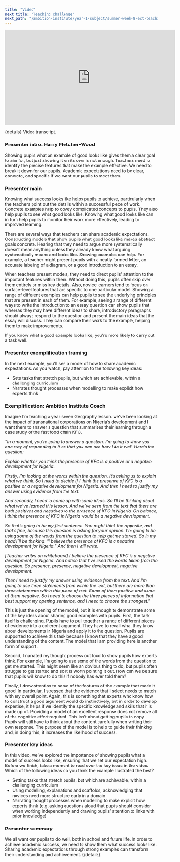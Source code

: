 ```yaml
---
title: "Video"
next_title: "Teaching challenge"
next_path: "/ambition-institute/year-1-subject/summer-week-8-ect-teaching-challenge"
---
```


<iframe width="560" height="315" src="https://www.youtube.com/embed/GQ60a-SsVhA" title="S8 - YouTube" frameborder="0" allow="accelerometer; autoplay; clipboard-write; encrypted-media; gyroscope; picture-in-picture; web-share" allowfullscreen></iframe>

{details}
Video transcript.

### Presenter intro: Harry Fletcher-Wood

Showing pupils what an example of good looks like gives them a clear goal to aim
for, but just showing it on its own is not enough. Teachers need to identify the
precise features that make the example effective. We need to break it down for our
pupils. Academic expectations need to be clear, concrete, and specific if we want
our pupils to meet them.

### Presenter main

Knowing what success looks like helps pupils to achieve, particularly when the teachers
point out the details within a successful piece of work. Concrete examples help to
covey complicated concepts to pupils. They also help pupils to see what good looks
like. Knowing what good looks like can in turn help pupils to monitor their work
more effectively, leading to improved learning.

There are several ways that teachers can share academic expectations. Constructing models that show pupils what good looks like makes abstract goals concrete. Hearing that they need to argue more systematically doesn’t mean anything unless they already know what arguing systematically means and looks like. Showing examples can help. For example, a teacher might present pupils with a neatly formed letter, an accurate labeling of a diagram, or a good introduction to an essay.

When teachers present models, they need to direct pupils’ attention to the important features within them. Without doing this, pupils often skip over them entirely or miss key details. Also, novice learners tend to focus on surface-level features that are specific to one particular model. Showing a range of different examples can help pupils to see the underlying principles that are present in each of them. For example, seeing a range of different ways to write the introduction to an essay question can show pupils that whereas they may have different ideas to share, introductory paragraphs should always respond to the question and present the main ideas that the essay will discuss. They can compare their work to the example, helping them to make improvements.

If you know what a good example looks like, you’re more likely to carry out a task well.

### Presenter exemplification framing

In the next example, you’ll see a model of how to share academic expectations. As
you watch, pay attention to the following key ideas:

- Sets tasks that stretch pupils, but which are achievable, within a challenging curriculum
- Narrates thought processes when modelling to make explicit how experts think

### Exemplification: Ambition Institute Coach

Imagine I’m teaching a year seven Geography lesson. we’ve been looking at the
impact of transnational corporations on Nigeria’s development and I want them to
answer a question that summarizes their learning through a case study of the
fast food chain KFC.

_“In a moment, you’re going to answer a question. I’m going to show you one way of responding to it so that you can see how I do it well. Here’s the question:_

_Explain whether you think the presence of KFC is a positive or a negative development for Nigeria._

_Firstly, I’m looking at the words within the question. It’s asking us to explain what we think. So I need to decide if I think the presence of KFC is a positive or a negative development for Nigeria. And then I need to justify my answer using evidence from the text._

_And secondly, I need to come up with some ideas. So I’ll be thinking about what we’ve learned this lesson. And we’ve seen from the text that there are both positives and negatives to the presence of KFC in Nigeria. On balance, I think the presence of KFC in Nigeria would be a negative development._

_So that’s going to be my first sentence. You might think the opposite, and that’s fine, because this question is asking for your opinion. I’m going to be using some of the words from the question to help get me started. So in my head I’ll be thinking, "I believe the presence of KFC is a negative development for Nigeria." And then I will write._

_[Teacher writes on whiteboard] I believe the presence of KFC is a negative development for Nigeria. And notice that I’ve used the words taken from the question. So presence, presence, negative development, negative development._

_Then I need to justify my answer using evidence from the text. And I’m going to use three statements from within the text, but there are more than three statements within this piece of text. Some of them positive and some of them negative. So I need to choose the three pieces of information that best support my opening sentence, and I need to choose the strongest.”_

This is just the opening of the model, but it is enough to demonstrate some of the key ideas about sharing good examples with pupils. First, the task itself is challenging. Pupils have to pull together a range of different pieces of evidence into a coherent argument. They have to recall what they know about developments in Nigeria and apply it to the question. Pupils are supported to achieve this task because I know that they have a good understanding of the content. The model that I am providing here is another form of support.

Second, I narrated my thought process out loud to show pupils how experts think. For example, I’m going to use some of the words from the question to get me started. This might seem like an obvious thing to do, but pupils often struggle to get started and so it is worth pointing it out. How can we be sure that pupils will know to do this if nobody has ever told them?

Finally, I drew attention to some of the features of the example that made it good. In particular, I stressed that the evidence that I select needs to match with my overall point. Again, this is something that experts who know how to construct a good argument would do instinctively, but in order to develop expertise, it helps if we identify the specific knowledge and skills that it is made up of. Providing a model of an excellent response does not remove all of the cognitive effort required. This isn’t about getting pupils to copy. Pupils will still have to think about the content carefully when writing their own response. The purpose of the model is to help to guide their thinking and, in doing this, it increases the likelihood of success.

### Presenter key ideas

In this video, we’ve explored the importance of showing pupils what a model of success
looks like, ensuring that we set our expectation high. Before we finish, take a moment
to read over the key ideas in the video. Which of the following ideas do you think
the example illustrated the best?

- Setting tasks that stretch pupils, but which are achievable, within a challenging curriculum
- Using modelling, explanations and scaffolds, acknowledging that novices need more structure early in a domain
- Narrating thought processes when modelling to make explicit how experts think (e.g. asking questions aloud that pupils should consider when working independently and drawing pupils’ attention to links with prior knowledge)

### Presenter summary

We all want our pupils to do well, both in school and future life. In order to
achieve academic success, we need to show them what success looks like. Sharing
academic expectations through strong examples can transform their understanding
and achievement. {/details}
